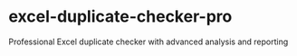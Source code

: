 # excel-duplicate-checker-pro
Professional Excel duplicate checker with advanced analysis and reporting
